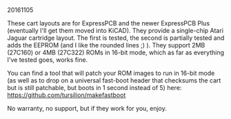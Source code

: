 20161105

These cart layouts are for ExpressPCB and the newer ExpressPCB Plus (eventually I'll get them moved into KiCAD). They provide a single-chip Atari Jaguar cartridge layout. The first is tested, the second is partially tested and adds the EEPROM (and I like the rounded lines ;) ). They support 2MB (27C160) or 4MB (27C322) ROMs in 16-bit mode, which as far as everything I've tested goes, works fine.

You can find a tool that will patch your ROM images to run in 16-bit mode (as well as to drop on a universal fast-boot header that checksums the cart but is still patchable, but boots in 1 second instead of 5) here: https://github.com/tursilion/makefastboot

No warranty, no support, but if they work for you, enjoy.
